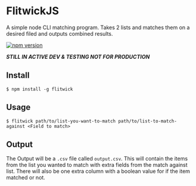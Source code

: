 # FlitwickJS
A simple node CLI matching program. Takes 2 lists and matches them on a desired filed and outputs combined results.

[![npm version](https://badge.fury.io/js/flitwick.svg)](https://badge.fury.io/js/neville)

***STILL IN ACTIVE DEV & TESTING NOT FOR PRODUCTION***

## Install

```
$ npm install -g flitwick
```

## Usage

```
$ flitwick path/to/list-you-want-to-match path/to/list-to-match-against <Field to match>
```

## Output

 The Output will be a `.csv` file called `output.csv`. This will contain the items from the list you wanted to match with extra fields from the match against list. There will also be one extra column with a boolean value for if the item matched or not.
